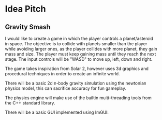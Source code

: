 # Idea Pitch
## Gravity Smash

I would like to create a game in which the player controls a planet/asteroid in space.
The objective is to collide with planets smaller than the player while avoiding larger ones,
as the player collides with more planet, they gain mass and size. The player must keep gaining
mass until they reach the next stage. The input controls will be "WASD" to move up, left, down and right.

The game takes inspiration from Solar 2, however uses 3d graphics and procedural techniques in order
to create an infinite world.

There will be a basic 2d n-body gravity simulation using the newtonian physics model, this can sacrifice
accuracy for fun gameplay.

The physics engine will make use of the builtin multi-threading tools from the C++ standard library.

There will be a basic GUI implemented using ImGUI.

